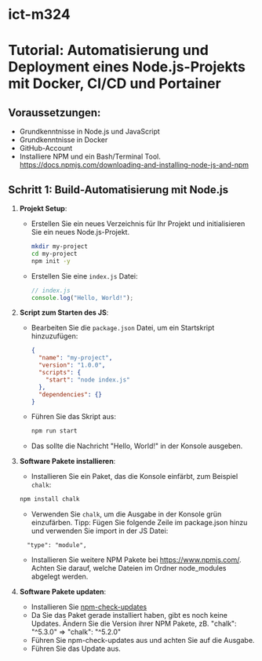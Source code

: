 # ict-m324

# Tutorial: Automatisierung und Deployment eines Node.js-Projekts mit Docker, CI/CD und Portainer

## Voraussetzungen:

- Grundkenntnisse in Node.js und JavaScript
- Grundkenntnisse in Docker
- GitHub-Account
- Installiere NPM und ein Bash/Terminal Tool.
  https://docs.npmjs.com/downloading-and-installing-node-js-and-npm

## Schritt 1: Build-Automatisierung mit Node.js

1. **Projekt Setup**:

   - Erstellen Sie ein neues Verzeichnis für Ihr Projekt und initialisieren Sie ein neues Node.js-Projekt.
     ```bash
     mkdir my-project
     cd my-project
     npm init -y
     ```
   - Erstellen Sie eine `index.js` Datei:
     ```javascript
     // index.js
     console.log("Hello, World!");
     ```

2. **Script zum Starten des JS**:

   - Bearbeiten Sie die `package.json` Datei, um ein Startskript hinzuzufügen:
     ```json
     {
       "name": "my-project",
       "version": "1.0.0",
       "scripts": {
         "start": "node index.js"
       },
       "dependencies": {}
     }
     ```
   - Führen Sie das Skript aus:
     ```bash
     npm run start
     ```
   - Das sollte die Nachricht "Hello, World!" in der Konsole ausgeben.

3. **Software Pakete installieren**:

   - Installieren Sie ein Paket, das die Konsole einfärbt, zum Beispiel `chalk`:

   ```bash
   npm install chalk
   ```

   - Verwenden Sie `chalk`, um die Ausgabe in der Konsole grün einzufärben. Tipp: Fügen Sie folgende Zeile im package.json hinzu und verwenden Sie import in der JS Datei:

   ```
     "type": "module",
   ```

   - Installieren Sie weitere NPM Pakete bei https://www.npmjs.com/. Achten Sie darauf, welche Dateien im Ordner node_modules abgelegt werden.

4. **Software Pakete updaten**:

   - Installieren Sie [npm-check-updates](https://www.npmjs.com/package/npm-check-updates)
   - Da Sie das Paket gerade installiert haben, gibt es noch keine Updates. Ändern Sie die Version ihrer NPM Pakete, zB.
     "chalk": "^5.3.0" => "chalk": "^5.2.0"
   - Führen Sie npm-check-updates aus und achten Sie auf die Ausgabe.
   - Führen Sie das Update aus.
